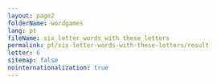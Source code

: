 ```yaml
---
layout: page2
folderName: wordgames
lang: pt
fileName: six_letter_words_with_these_letters
permalink: pt/six-letter-words-with-these-letters/result
letter: 6
sitemap: false
nointernationalization: true   
---
```


